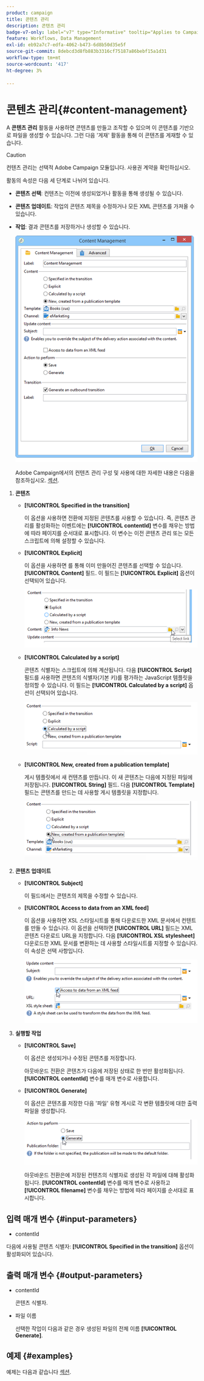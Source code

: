 ```yaml
---
product: campaign
title: 콘텐츠 관리
description: 콘텐츠 관리
badge-v7-only: label="v7" type="Informative" tooltip="Applies to Campaign Classic v7 only"
feature: Workflows, Data Management
exl-id: eb92a7c7-edfa-4062-b473-6d8b50d35e5f
source-git-commit: 8debcd3d8fb883b3316cf75187a86bebf15a1d31
workflow-type: tm+mt
source-wordcount: '417'
ht-degree: 3%

---
```


# 콘텐츠 관리{#content-management}



A **콘텐츠 관리** 활동을 사용하면 콘텐츠를 만들고 조작할 수 있으며 이 콘텐츠를 기반으로 파일을 생성할 수 있습니다. 그런 다음 &#39;게재&#39; 활동을 통해 이 콘텐츠를 게재할 수 있습니다.

>[!CAUTION]
>
>컨텐츠 관리는 선택적 Adobe Campaign 모듈입니다. 사용권 계약을 확인하십시오.

활동의 속성은 다음 세 단계로 나뉘어 있습니다.

* **콘텐츠 선택**: 컨텐츠는 이전에 생성되었거나 활동을 통해 생성될 수 있습니다.
* **콘텐츠 업데이트**: 작업의 콘텐츠 제목을 수정하거나 모든 XML 콘텐츠를 가져올 수 있습니다.
* **작업**: 결과 콘텐츠를 저장하거나 생성할 수 있습니다.

   ![](assets/content_mgmt_edit.png)

   Adobe Campaign에서의 컨텐츠 관리 구성 및 사용에 대한 자세한 내용은 다음을 참조하십시오. [섹션](../../delivery/using/about-content-management.md).

1. **콘텐츠**

   * **[!UICONTROL Specified in the transition]**

      이 옵션을 사용하면 전환에 지정된 콘텐츠를 사용할 수 있습니다. 즉, 콘텐츠 관리를 활성화하는 이벤트에는 **[!UICONTROL contentId]** 변수를 채우는 방법에 따라 페이지를 순서대로 표시합니다. 이 변수는 이전 콘텐츠 관리 또는 모든 스크립트에 의해 설정할 수 있습니다.

   * **[!UICONTROL Explicit]**

      이 옵션을 사용하면 를 통해 이미 만들어진 콘텐츠를 선택할 수 있습니다. **[!UICONTROL Content]** 필드. 이 필드는 **[!UICONTROL Explicit]** 옵션이 선택되어 있습니다.

      ![](assets/content_mgmt_explicit.png)

   * **[!UICONTROL Calculated by a script]**

      콘텐츠 식별자는 스크립트에 의해 계산됩니다. 다음 **[!UICONTROL Script]** 필드를 사용하면 콘텐츠의 식별자(기본 키)를 평가하는 JavaScript 템플릿을 정의할 수 있습니다. 이 필드는 **[!UICONTROL Calculated by a script]** 옵션이 선택되어 있습니다.

      ![](assets/content_mgmt_script.png)

   * **[!UICONTROL New, created from a publication template]**

      게시 템플릿에서 새 컨텐츠를 만듭니다. 이 새 콘텐츠는 다음에 지정된 파일에 저장됩니다. **[!UICONTROL String]** 필드. 다음 **[!UICONTROL Template]** 필드는 콘텐츠를 만드는 데 사용할 게시 템플릿을 지정합니다.

      ![](assets/content_mgmt_new.png)

1. **콘텐츠 업데이트**

   * **[!UICONTROL Subject]**

      이 필드에서는 콘텐츠의 제목을 수정할 수 있습니다.

   * **[!UICONTROL Access to data from an XML feed]**

      이 옵션을 사용하면 XSL 스타일시트를 통해 다운로드한 XML 문서에서 컨텐트를 만들 수 있습니다. 이 옵션을 선택하면 **[!UICONTROL URL]** 필드는 XML 콘텐츠 다운로드 URL을 지정합니다. 다음 **[!UICONTROL XSL stylesheet]** 다운로드한 XML 문서를 변환하는 데 사용할 스타일시트를 지정할 수 있습니다. 이 속성은 선택 사항입니다.

      ![](assets/content_mgmt_xmlcontent.png)

1. **실행할 작업**

   * **[!UICONTROL Save]**

      이 옵션은 생성되거나 수정된 콘텐츠를 저장합니다.

      아웃바운드 전환은 콘텐츠가 다음에 저장된 상태로 한 번만 활성화됩니다. **[!UICONTROL contentId]** 변수를 매개 변수로 사용합니다.

   * **[!UICONTROL Generate]**

      이 옵션은 콘텐츠를 저장한 다음 &#39;파일&#39; 유형 게시로 각 변환 템플릿에 대한 출력 파일을 생성합니다.

      ![](assets/content_mgmt_generate.png)

      아웃바운드 전환은에 저장된 컨텐츠의 식별자로 생성된 각 파일에 대해 활성화됩니다. **[!UICONTROL contentId]** 변수를 매개 변수로 사용하고 **[!UICONTROL filename]** 변수를 채우는 방법에 따라 페이지를 순서대로 표시합니다.

## 입력 매개 변수 {#input-parameters}

* contentId

다음에 사용될 콘텐츠 식별자: **[!UICONTROL Specified in the transition]** 옵션이 활성화되어 있습니다.

## 출력 매개 변수 {#output-parameters}

* contentId

   콘텐츠 식별자.

* 파일 이름

   선택한 작업이 다음과 같은 경우 생성된 파일의 전체 이름 **[!UICONTROL Generate]**.

## 예제 {#examples}

예제는 다음과 같습니다 [섹션](../../delivery/using/automating-via-workflows.md#examples).
